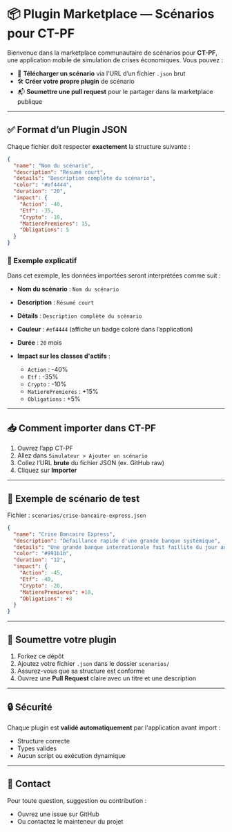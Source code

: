 # 📦 Plugin Marketplace — Scénarios pour CT-PF

Bienvenue dans la marketplace communautaire de scénarios pour **CT-PF**, une application mobile de simulation de crises économiques. Vous pouvez :

- 🧠 **Télécharger un scénario** via l'URL d’un fichier `.json` brut
- 🛠️ **Créer votre propre plugin** de scénario
- 📬 **Soumettre une pull request** pour le partager dans la marketplace publique

---

## ✅ Format d’un Plugin JSON

Chaque fichier doit respecter **exactement** la structure suivante :

```json
{
  "name": "Nom du scénario",
  "description": "Résumé court",
  "details": "Description complète du scénario",
  "color": "#ef4444",
  "duration": "20",
  "impact": {
    "Action": -40,
    "Etf": -35,
    "Crypto": -10,
    "MatierePremieres": 15,
    "Obligations": 5
  }
}
```
### 📝 Exemple explicatif

Dans cet exemple, les données importées seront interprétées comme suit :

* **Nom du scénario** : `Nom du scénario`
* **Description** : `Résumé court`
* **Détails** : `Description complète du scénario`
* **Couleur** : `#ef4444` (affiche un badge coloré dans l’application)
* **Durée** : `20` mois
* **Impact sur les classes d'actifs** :

  * `Action` : -40%
  * `Etf` : -35%
  * `Crypto` : -10%
  * `MatierePremieres` : +15%
  * `Obligations` : +5%

---

## 📥 Comment importer dans CT-PF

1. Ouvrez l’app CT-PF
2. Allez dans `Simulateur > Ajouter un scénario`
3. Collez l’URL **brute** du fichier JSON (ex. GitHub raw)
4. Cliquez sur **Importer**

---

## 🧪 Exemple de scénario de test

Fichier : `scenarios/crise-bancaire-express.json`

```json
{
  "name": "Crise Bancaire Express",
  "description": "Défaillance rapide d'une grande banque systémique",
  "details": "Une grande banque internationale fait faillite du jour au lendemain, déclenchant une panique sur les marchés financiers et des mesures d'urgence des banques centrales.",
  "color": "#991b1b",
  "duration": "12",
  "impact": {
    "Action": -45,
    "Etf": -40,
    "Crypto": -20,
    "MatierePremieres": +10,
    "Obligations": +8
  }
}
```

---

## 🙋 Soumettre votre plugin

1. Forkez ce dépôt
2. Ajoutez votre fichier `.json` dans le dossier `scenarios/`
3. Assurez-vous que sa structure est conforme
4. Ouvrez une **Pull Request** claire avec un titre et une description

---

## 🔒 Sécurité

Chaque plugin est **validé automatiquement** par l'application avant import :

* Structure correcte
* Types valides
* Aucun script ou exécution dynamique

---

## 📮 Contact

Pour toute question, suggestion ou contribution :

* Ouvrez une issue sur GitHub
* Ou contactez le mainteneur du projet

